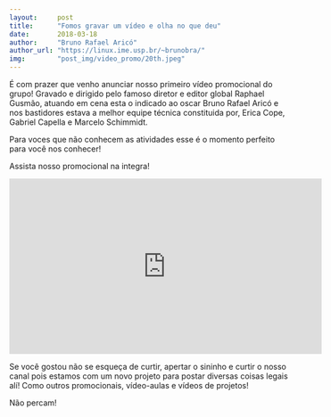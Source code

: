 ```yaml
---
layout:     post
title:      "Fomos gravar um vídeo e olha no que deu"
date:       2018-03-18
author:     "Bruno Rafael Aricó"
author_url: "https://linux.ime.usp.br/~brunobra/"
img: 	    "post_img/video_promo/20th.jpeg"
---
```


É com prazer que venho anunciar nosso primeiro vídeo promocional do grupo!
Gravado e dirigido pelo famoso diretor e editor global Raphael Gusmão, atuando em cena esta o indicado ao oscar Bruno Rafael Aricó e nos bastidores estava a melhor equipe técnica constituida por, Erica Cope, Gabriel Capella e Marcelo Schimmidt. 

Para voces que não conhecem as atividades esse é o momento perfeito para você nos conhecer!

Assista nosso promocional na integra!

<iframe width="560" height="315" src="https://www.youtube.com/embed/F51Msl3EDZo?rel=0" frameborder="0" allow="autoplay; encrypted-media" allowfullscreen></iframe>
 
Se você gostou não se esqueça de curtir, apertar o sininho e curtir o nosso canal pois estamos com um novo projeto para postar diversas coisas legais alí! Como outros promocionais, vídeo-aulas e vídeos de projetos!

Não percam! 

